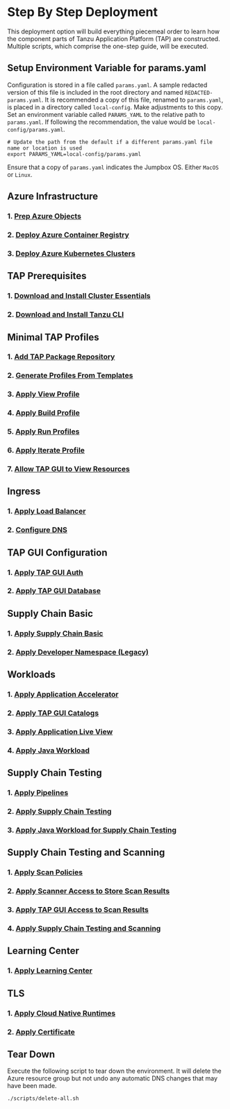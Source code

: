 # Step By Step Deployment

This deployment option will build everything piecemeal order to learn how the component parts of Tanzu Application Platform (TAP) are constructed. Multiple scripts, which comprise the one-step guide, will be executed.

## Setup Environment Variable for params.yaml

Configuration is stored in a file called `params.yaml`. A sample redacted version of this file is included in the root directory and named `REDACTED-params.yaml`. It is recommended a copy of this file, renamed to `params.yaml`, is placed in a directory called `local-config`. Make adjustments to this copy. Set an environment variable called `PARAMS_YAML` to the relative path to `params.yaml`. If following the recommendation, the value would be `local-config/params.yaml`.

```shell
# Update the path from the default if a different params.yaml file name or location is used
export PARAMS_YAML=local-config/params.yaml
```

Ensure that a copy of `params.yaml` indicates the Jumpbox OS. Either `MacOS` or `Linux`.

## Azure Infrastructure

### 1. [Prep Azure Objects](./azure-infrastructure/01-prep-azure-objects.md)

### 2. [Deploy Azure Container Registry](./azure-infrastructure/02-deploy-azure-container-registry.md)

### 3. [Deploy Azure Kubernetes Clusters](./azure-infrastructure/03-deploy-azure-k8s-clusters.md)

## TAP Prerequisites

### 1. [Download and Install Cluster Essentials](./tap-prereqs/01-download-and-install-cluster-essentials.md)

### 2. [Download and Install Tanzu CLI](./tap-prereqs/02-download-and-install-tanzu-cli.md)

## Minimal TAP Profiles

### 1. [Add TAP Package Repository](./minimal-tap-profiles/01-add-tap-package-repository.md)

### 2. [Generate Profiles From Templates](./minimal-tap-profiles/02-generate-profiles-from-templates.md)

### 3. [Apply View Profile](./minimal-tap-profiles/03-apply-view-profile.md)

### 4. [Apply Build Profile](./minimal-tap-profiles/04-apply-build-profile.md)

### 5. [Apply Run Profiles](./minimal-tap-profiles/05-apply-run-profiles.md)

### 6. [Apply Iterate Profile](./minimal-tap-profiles/06-apply-iterate-profile.md)

### 7. [Allow TAP GUI to View Resources](./minimal-tap-profiles/07-allow-tap-gui-to-view-resources.md)

## Ingress

### 1. [Apply Load Balancer](./ingress/01-apply-load-balancer.md)

### 2. [Configure DNS](./ingress/02-configure-dns.md)

## TAP GUI Configuration

### 1. [Apply TAP GUI Auth](./tap-gui-configuration/01-apply-tap-gui-auth.md)

### 2. [Apply TAP GUI Database](./tap-gui-configuration/02-apply-tap-gui-database.md)

## Supply Chain Basic

### 1. [Apply Supply Chain Basic](./supply-chain-basic/01-apply-supply-chain-basic.md)

### 2. [Apply Developer Namespace (Legacy)](./supply-chain-basic/02-apply-dev-namespace-legacy.md)

## Workloads

### 1. [Apply Application Accelerator](./workloads/01-apply-application-accelerator.md)

### 2. [Apply TAP GUI Catalogs](./workloads/02-apply-tap-gui-catalogs.md)

### 3. [Apply Application Live View](./workloads/03-apply-application-live-view.md)

### 4. [Apply Java Workload](./workloads/04-apply-java-workload.md)

## Supply Chain Testing

### 1. [Apply Pipelines](./supply-chain-testing/01-apply-pipelines.md)

### 2. [Apply Supply Chain Testing](./supply-chain-testing/02-apply-supply-chain-testing.md)

### 3. [Apply Java Workload for Supply Chain Testing](./supply-chain-testing/03-apply-java-workload-for-supply-chain-testing.md)

## Supply Chain Testing and Scanning

### 1. [Apply Scan Policies](./supply-chain-testing-and-scanning/01-apply-scan-policies.md)

### 2. [Apply Scanner Access to Store Scan Results](./supply-chain-testing-and-scanning/02-apply-scanner-access-to-store-scan-results.md)

### 3. [Apply TAP GUI Access to Scan Results](./supply-chain-testing-and-scanning/03-apply-tap-gui-access-to-scan-results.md)

### 4. [Apply Supply Chain Testing and Scanning](./supply-chain-testing-and-scanning/04-apply-supply-chain-testing-and-scanning.md)

## Learning Center

### 1. [Apply Learning Center](./learning-center/01-apply-learning-center.md)

## TLS

### 1. [Apply Cloud Native Runtimes](./tls/01-apply-cloud-native-runtimes.md)

### 2. [Apply Certificate](./tls/02-apply-cert.md)

## Tear Down

Execute the following script to tear down the environment. It will delete the Azure resource group but not undo any automatic DNS changes that may have been made.

```shell
./scripts/delete-all.sh
```

